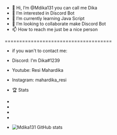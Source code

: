 - 👋 Hi, I’m @Mdika131 you can call me Dika
- 👀 I’m interested in Discord Bot
- 🌱 I’m currently learning Java Script
- 💞️ I’m looking to collaborate make Discord Bot
- 📫 How to reach me just be a nice person 

=====================================
- if you wan't to contact me:
- Discord: I'm Dika#1239
- Youtube: Resi Mahardika
- Instagram: mahardika_resi

- 🏆 Stats 
- 
- 
- 
- 
- ![Mdika131 GitHub stats](https://github-readme-stats.vercel.app/api?username=Mdika131&show_icons=true)

